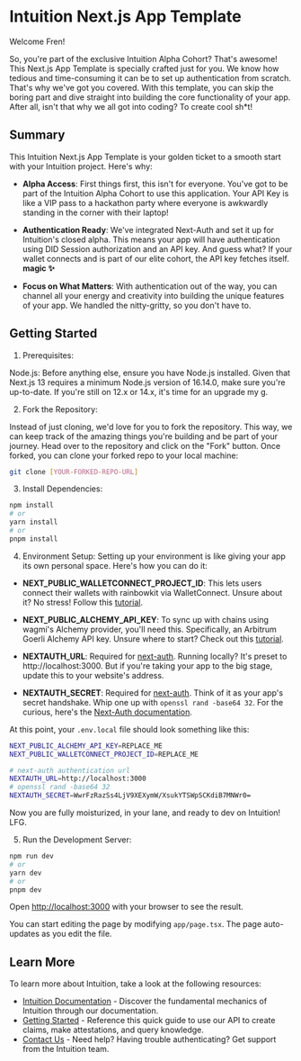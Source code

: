 # Intuition Next.js App Template

Welcome Fren!

So, you're part of the exclusive Intuition Alpha Cohort? That's awesome! This Next.js App Template is specially crafted just for you. We know how tedious and time-consuming it can be to set up authentication from scratch. That's why we've got you covered. With this template, you can skip the boring part and dive straight into building the core functionality of your app. After all, isn't that why we all got into coding? To create cool sh\*t!

## Summary

This Intuition Next.js App Template is your golden ticket to a smooth start with your Intuition project. Here's why:

- **Alpha Access**: First things first, this isn't for everyone. You've got to be part of the Intuition Alpha Cohort to use this application. Your API Key is like a VIP pass to a hackathon party where everyone is awkwardly standing in the corner with their laptop!

- **Authentication Ready**: We've integrated Next-Auth and set it up for Intuition's closed alpha. This means your app will have authentication using DID Session authorization and an API key. And guess what? If your wallet connects and is part of our elite cohort, the API key fetches itself. **magic ✨**

- **Focus on What Matters**: With authentication out of the way, you can channel all your energy and creativity into building the unique features of your app. We handled the nitty-gritty, so you don't have to.

## Getting Started

1. Prerequisites:

Node.js: Before anything else, ensure you have Node.js installed. Given that Next.js 13 requires a minimum Node.js version of 16.14.0, make sure you're up-to-date. If you're still on 12.x or 14.x, it's time for an upgrade my g.

2. Fork the Repository:

Instead of just cloning, we'd love for you to fork the repository. This way, we can keep track of the amazing things you're building and be part of your journey. Head over to the repository and click on the "Fork" button. Once forked, you can clone your forked repo to your local machine:

```bash
git clone [YOUR-FORKED-REPO-URL]
```

3. Install Dependencies:

```bash
npm install
# or
yarn install
# or
pnpm install
```

4. Environment Setup:
   Setting up your environment is like giving your app its own personal space. Here's how you can do it:

- **NEXT_PUBLIC_WALLETCONNECT_PROJECT_ID**: This lets users connect their wallets with rainbowkit via WalletConnect. Unsure about it? No stress! Follow this [tutorial](https://docs.walletconnect.com/2.0/cloud/explorer#setting-up-a-new-project).

- **NEXT_PUBLIC_ALCHEMY_API_KEY**: To sync up with chains using wagmi's Alchemy provider, you'll need this. Specifically, an Arbitrum Goerli Alchemy API key. Unsure where to start? Check out this [tutorial](https://docs.alchemy.com/docs/alchemy-quickstart-guide).

- **NEXTAUTH_URL**: Required for [next-auth](https://next-auth.js.org/getting-started/introduction). Running locally? It's preset to http://localhost:3000. But if you're taking your app to the big stage, update this to your website's address.

- **NEXTAUTH_SECRET**: Required for [next-auth](https://next-auth.js.org/getting-started/introduction). Think of it as your app's secret handshake. Whip one up with `openssl rand -base64 32`. For the curious, here's the [Next-Auth documentation](https://next-auth.js.org/getting-started/example).

At this point, your `.env.local` file should look something like this:

```bash
NEXT_PUBLIC_ALCHEMY_API_KEY=REPLACE_ME
NEXT_PUBLIC_WALLETCONNECT_PROJECT_ID=REPLACE_ME

# next-auth authentication url
NEXTAUTH_URL=http://localhost:3000
# openssl rand -base64 32
NEXTAUTH_SECRET=WwrFzRazSs4LjV9XEXymW/XsukYTSWpSCKdiB7MNWr0=
```

Now you are fully moisturized, in your lane, and ready to dev on Intuition! LFG.

5. Run the Development Server:

```bash
npm run dev
# or
yarn dev
# or
pnpm dev
```

Open [http://localhost:3000](http://localhost:3000) with your browser to see the result.

You can start editing the page by modifying `app/page.tsx`. The page auto-updates as you edit the file.

## Learn More

To learn more about Intuition, take a look at the following resources:

- [Intuition Documentation]() - Discover the fundamental mechanics of Intuition through our documentation.
- [Getting Started]() - Reference this quick guide to use our API to create claims, make attestations, and query knowledge.
- [Contact Us]() - Need help? Having trouble authenticating? Get support from the Intuition team.
